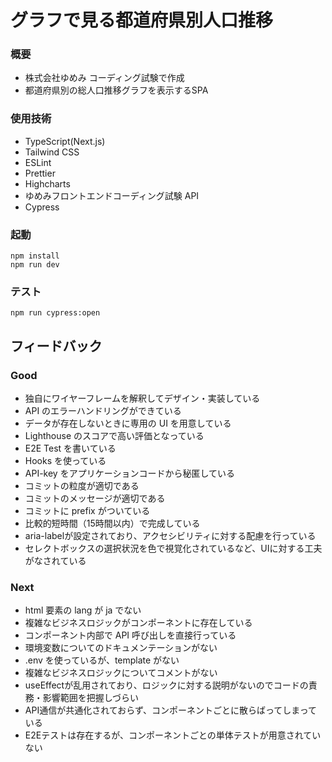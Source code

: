 # グラフで見る都道府県別人口推移

### 概要

- 株式会社ゆめみ コーディング試験で作成
- 都道府県別の総人口推移グラフを表示するSPA

### 使用技術

- TypeScript(Next.js)
- Tailwind CSS
- ESLint
- Prettier
- Highcharts
- ゆめみフロントエンドコーディング試験 API
- Cypress

### 起動

`npm install`  
`npm run dev`

### テスト

`npm run cypress:open`  

## フィードバック

### Good
- 独自にワイヤーフレームを解釈してデザイン・実装している
- API のエラーハンドリングができている
- データが存在しないときに専用の UI を用意している
- Lighthouse のスコアで高い評価となっている
- E2E Test を書いている
- Hooks を使っている
- API-key をアプリケーションコードから秘匿している
- コミットの粒度が適切である
- コミットのメッセージが適切である
- コミットに prefix がついている
- 比較的短時間（15時間以内）で完成している
- aria-labelが設定されており、アクセシビリティに対する配慮を行っている
- セレクトボックスの選択状況を色で視覚化されているなど、UIに対する工夫がなされている

### Next
- html 要素の lang が  ja でない
- 複雑なビジネスロジックがコンポーネントに存在している
- コンポーネント内部で API 呼び出しを直接行っている
- 環境変数についてのドキュメンテーションがない
- .env を使っているが、template がない
- 複雑なビジネスロジックについてコメントがない
- useEffectが乱用されており、ロジックに対する説明がないのでコードの責務・影響範囲を把握しづらい
- API通信が共通化されておらず、コンポーネントごとに散らばってしまっている
- E2Eテストは存在するが、コンポーネントごとの単体テストが用意されていない
